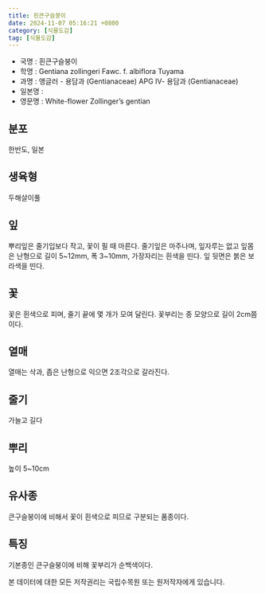 ```yaml
---
title: 흰큰구슬붕이
date: 2024-11-07 05:16:21 +0800
category: [식물도감]
tag: [식물도감]
---
```




- 국명 : 흰큰구슬붕이
- 학명 : Gentiana zollingeri Fawc. f. albiflora Tuyama
- 과명 : 앵글러 - 용담과 (Gentianaceae) APG Ⅳ- 용담과 (Gentianaceae)
- 일본명 : 
- 영문명 : White-flower Zollinger’s gentian


## 분포
한반도, 일본
## 생육형
두해살이풀
## 잎
뿌리잎은 줄기입보다 작고, 꽃이 필 때 마른다. 줄기잎은 마주나며, 잎자루는 없고 잎몸은 난형으로 길이 5~12mm, 폭 3~10mm, 가장자리는 흰색을 띤다. 잎 뒷면은 붉은 보라색을 띤다. 
## 꽃
꽃은 흰색으로 피며, 줄기 끝에 몇 개가 모여 달린다. 꽃부리는 종 모양으로 길이 2cm쯤이다.
## 열매
열매는 삭과, 좁은 난형으로 익으면 2조각으로 갈라진다. 
## 줄기
가늘고 길다
## 뿌리
높이 5~10cm
## 유사종
큰구슬붕이에 비해서 꽃이 흰색으로 피므로 구분되는 품종이다. 
## 특징
기본종인 큰구슬붕이에 비해 꽃부리가 순백색이다.






본 데이터에 대한 모든 저작권리는 국립수목원 또는 원저작자에게 있습니다.

